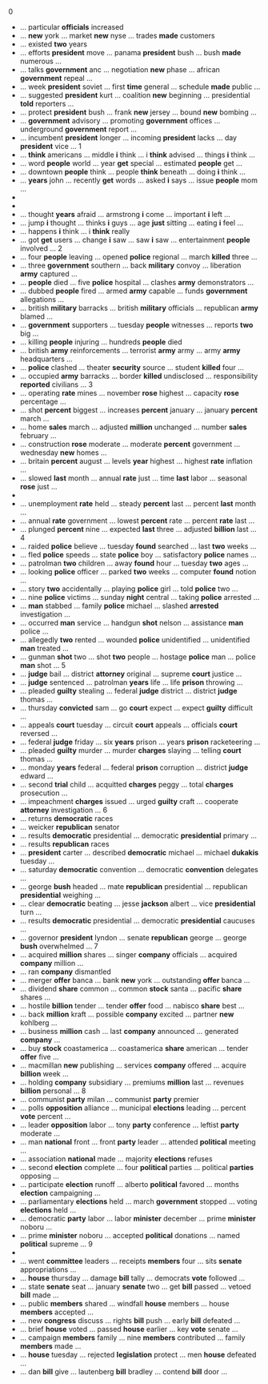 0
*  ... particular **officials** increased
*  ...   **new** york ... market **new** nyse ... trades **made** customers
*  ... existed **two** years
*  ... efforts **president** move ... panama **president** bush ... bush **made** numerous ...
*  ... talks **government** anc ... negotiation **new** phase ... african **government** repeal ...
*  ... week **president** soviet ... first **time** general ... schedule **made** public ...
*  ... suggested **president** kurt ... coalition **new** beginning ... presidential **told** reporters ...
*  ... protect **president** bush ... frank **new** jersey ... bound **new** bombing ...
*  ...   **government** advisory ... promoting **government** offices ... underground **government** report ...
*  ... incumbent **president** longer ... incoming **president** lacks ... day **president** vice ...
1
*  ...   **think** americans ... middle **i** think ... i **think** advised ... things **i** think ...
*  ... word **people** world ... year **get** special ... estimated **people** get ...
*  ... downtown **people** think ... people **think** beneath ... doing **i** think ...
*  ...   **years** john ... recently **get** words ... asked **i** says ... issue **people** mom ...
* 
* 
*  ... thought **years** afraid ... armstrong **i** come ... important **i** left ...
*  ... jump **i** thought ... thinks **i** guys ... age **just** sitting ... eating **i** feel ...
*  ... happens **i** think ... i **think** really
*  ... got **get** users ... change **i** saw ... saw **i** saw ... entertainment **people** involved ...
2
*  ... four **people** leaving ... opened **police** regional ... march **killed** three ...
*  ... three **government** southern ... back **military** convoy ... liberation **army** captured ...
*  ...   **people** died ... five **police** hospital ... clashes **army** demonstrators ...
*  ... dubbed **people** fired ... armed **army** capable ... funds **government** allegations ...
*  ... british **military** barracks ... british **military** officials ... republican **army** blamed ...
*  ...   **government** supporters ... tuesday **people** witnesses ... reports **two** big ...
*  ... killing **people** injuring ... hundreds **people** died
*  ... british **army** reinforcements ... terrorist **army** army ... army **army** headquarters ...
*  ...   **police** clashed ... theater **security** source ... student **killed** four ...
*  ... occupied **army** barracks ... border **killed** undisclosed ... responsibility **reported** civilians ...
3
*  ... operating **rate** mines ... november **rose** highest ... capacity **rose** percentage ...
*  ... shot **percent** biggest ... increases **percent** january ... january **percent** march ...
*  ... home **sales** march ... adjusted **million** unchanged ... number **sales** february ...
*  ... construction **rose** moderate ... moderate **percent** government ... wednesday **new** homes ...
*  ... britain **percent** august ... levels **year** highest ... highest **rate** inflation ...
*  ... slowed **last** month ... annual **rate** just ... time **last** labor ... seasonal **rose** just ...
* 
*  ... unemployment **rate** held ... steady **percent** last ... percent **last** month ...
*  ... annual **rate** government ... lowest **percent** rate ... percent **rate** last ...
*  ... plunged **percent** nine ... expected **last** three ... adjusted **billion** last ...
4
*  ... raided **police** believe ... tuesday **found** searched ... last **two** weeks ...
*  ... fled **police** speeds ... state **police** boy ... satisfactory **police** names ...
*  ... patrolman **two** children ... away **found** hour ... tuesday **two** ages ...
*  ... looking **police** officer ... parked **two** weeks ... computer **found** notion ...
*  ... story **two** accidentally ... playing **police** girl ... told **police** two ...
*  ... nine **police** victims ... sunday **night** central ... taking **police** arrested ...
*  ...   **man** stabbed ... family **police** michael ... slashed **arrested** investigation ...
*  ... occurred **man** service ... handgun **shot** nelson ... assistance **man** police ...
*  ... allegedly **two** rented ... wounded **police** unidentified ... unidentified **man** treated ...
*  ... gunman **shot** two ... shot **two** people ... hostage **police** man ... police **man** shot ...
5
*  ...   **judge** bail ... district **attorney** original ... supreme **court** justice ...
*  ...   **judge** sentenced ... patrolman **years** life ... life **prison** throwing ...
*  ... pleaded **guilty** stealing ... federal **judge** district ... district **judge** thomas ...
*  ... thursday **convicted** sam ... go **court** expect ... expect **guilty** difficult ...
*  ... appeals **court** tuesday ... circuit **court** appeals ... officials **court** reversed ...
*  ... federal **judge** friday ... six **years** prison ... years **prison** racketeering ...
*  ... pleaded **guilty** murder ... murder **charges** slaying ... telling **court** thomas ...
*  ... monday **years** federal ... federal **prison** corruption ... district **judge** edward ...
*  ... second **trial** child ... acquitted **charges** peggy ... total **charges** prosecution ...
*  ... impeachment **charges** issued ... urged **guilty** craft ... cooperate **attorney** investigation ...
6
*  ... returns **democratic** races
*  ... weicker **republican** senator
*  ... results **democratic** presidential ... democratic **presidential** primary ...
*  ... results **republican** races
*  ...   **president** carter ... described **democratic** michael ... michael **dukakis** tuesday ...
*  ... saturday **democratic** convention ... democratic **convention** delegates ...
*  ... george **bush** headed ... mate **republican** presidential ... republican **presidential** weighing ...
*  ... clear **democratic** beating ... jesse **jackson** albert ... vice **presidential** turn ...
*  ... results **democratic** presidential ... democratic **presidential** caucuses ...
*  ... governor **president** lyndon ... senate **republican** george ... george **bush** overwhelmed ...
7
*  ... acquired **million** shares ... singer **company** officials ... acquired **company** million ...
*  ... ran **company** dismantled
*  ... merger **offer** banca ... bank **new** york ... outstanding **offer** banca ...
*  ... dividend **share** common ... common **stock** santa ... pacific **share** shares ...
*  ... hostile **billion** tender ... tender **offer** food ... nabisco **share** best ...
*  ... back **million** kraft ... possible **company** excited ... partner **new** kohlberg ...
*  ... business **million** cash ... last **company** announced ... generated **company**   ...
*  ... buy **stock** coastamerica ... coastamerica **share** american ... tender **offer** five ...
*  ... macmillan **new** publishing ... services **company** offered ... acquire **billion** week ...
*  ... holding **company** subsidiary ... premiums **million** last ... revenues **billion** personal ...
8
*  ... communist **party** milan ... communist **party** premier
*  ... polls **opposition** alliance ... municipal **elections** leading ... percent **vote** percent ...
*  ... leader **opposition** labor ... tony **party** conference ... leftist **party** moderate ...
*  ... man **national** front ... front **party** leader ... attended **political** meeting ...
*  ... association **national** made ... majority **elections** refuses
*  ... second **election** complete ... four **political** parties ... political **parties** opposing ...
*  ... participate **election** runoff ... alberto **political** favored ... months **election** campaigning ...
*  ... parliamentary **elections** held ... march **government** stopped ... voting **elections** held ...
*  ... democratic **party** labor ... labor **minister** december ... prime **minister** noboru ...
*  ... prime **minister** noboru ... accepted **political** donations ... named **political** supreme ...
9
* 
*  ... went **committee** leaders ... receipts **members** four ... sits **senate** appropriations ...
*  ...   **house** thursday ... damage **bill** tally ... democrats **vote** followed ...
*  ... state **senate** seat ... january **senate** two ... get **bill** passed ... vetoed **bill** made ...
*  ... public **members** shared ... windfall **house** members ... house **members** accepted ...
*  ... new **congress** discuss ... rights **bill** push ... early **bill** defeated ...
*  ... brief **house** voted ... passed **house** earlier ... key **vote** senate ...
*  ... campaign **members** family ... nine **members** contributed ... family **members** made ...
*  ...   **house** tuesday ... rejected **legislation** protect ... men **house** defeated ...
*  ... dan **bill** give ... lautenberg **bill** bradley ... contend **bill** door ...
